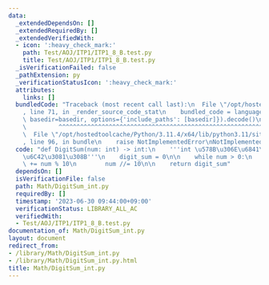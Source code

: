```yaml
---
data:
  _extendedDependsOn: []
  _extendedRequiredBy: []
  _extendedVerifiedWith:
  - icon: ':heavy_check_mark:'
    path: Test/AOJ/ITP1/ITP1_8_B.test.py
    title: Test/AOJ/ITP1/ITP1_8_B.test.py
  _isVerificationFailed: false
  _pathExtension: py
  _verificationStatusIcon: ':heavy_check_mark:'
  attributes:
    links: []
  bundledCode: "Traceback (most recent call last):\n  File \"/opt/hostedtoolcache/Python/3.11.4/x64/lib/python3.11/site-packages/onlinejudge_verify/documentation/build.py\"\
    , line 71, in _render_source_code_stat\n    bundled_code = language.bundle(stat.path,\
    \ basedir=basedir, options={'include_paths': [basedir]}).decode()\n          \
    \         ^^^^^^^^^^^^^^^^^^^^^^^^^^^^^^^^^^^^^^^^^^^^^^^^^^^^^^^^^^^^^^^^^^^^^^^^^^^^^^^^^\n\
    \  File \"/opt/hostedtoolcache/Python/3.11.4/x64/lib/python3.11/site-packages/onlinejudge_verify/languages/python.py\"\
    , line 96, in bundle\n    raise NotImplementedError\nNotImplementedError\n"
  code: "def DigitSum(num: int) -> int:\n    '''int \u578B\u306E\u6841\u548C\u3092\
    \u6C42\u3081\u308B'''\n    digit_sum = 0\n\n    while num > 0:\n        digit_sum\
    \ += num % 10\n        num //= 10\n\n    return digit_sum"
  dependsOn: []
  isVerificationFile: false
  path: Math/DigitSum_int.py
  requiredBy: []
  timestamp: '2023-06-30 09:44:00+09:00'
  verificationStatus: LIBRARY_ALL_AC
  verifiedWith:
  - Test/AOJ/ITP1/ITP1_8_B.test.py
documentation_of: Math/DigitSum_int.py
layout: document
redirect_from:
- /library/Math/DigitSum_int.py
- /library/Math/DigitSum_int.py.html
title: Math/DigitSum_int.py
---
```

